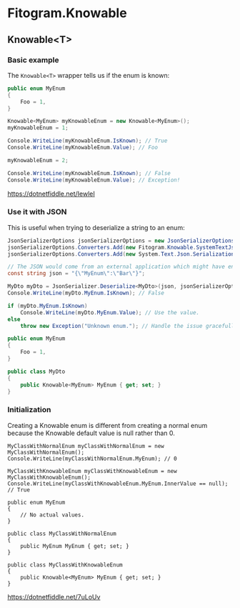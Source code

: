# Fitogram.Knowable

## Knowable\<T>

### Basic example

The `Knowable<T>` wrapper tells us if the enum is known:

```csharp
public enum MyEnum
{
    Foo = 1,
}

Knowable<MyEnum> myKnowableEnum = new Knowable<MyEnum>();
myKnowableEnum = 1;

Console.WriteLine(myKnowableEnum.IsKnown); // True
Console.WriteLine(myKnowableEnum.Value); // Foo

myKnowableEnum = 2;

Console.WriteLine(myKnowableEnum.IsKnown); // False
Console.WriteLine(myKnowableEnum.Value); // Exception!
```

https://dotnetfiddle.net/IewleI

### Use it with JSON

This is useful when trying to deserialize a string to an enum:

```csharp
JsonSerializerOptions jsonSerializerOptions = new JsonSerializerOptions();
jsonSerializerOptions.Converters.Add(new Fitogram.Knowable.SystemTextJson.KnowableJsonConverter());
jsonSerializerOptions.Converters.Add(new System.Text.Json.Serialization.JsonStringEnumConverter());

// The JSON would come from an external application which might have enums your application does not know.
const string json = "{\"MyEnum\":\"Bar\"}";

MyDto myDto = JsonSerializer.Deserialize<MyDto>(json, jsonSerializerOptions);
Console.WriteLine(myDto.MyEnum.IsKnown); // False

if (myDto.MyEnum.IsKnown)
    Console.WriteLine(myDto.MyEnum.Value); // Use the value.
else
    throw new Exception("Unknown enum."); // Handle the issue gracefully.

public enum MyEnum
{
    Foo = 1,
}

public class MyDto
{
    public Knowable<MyEnum> MyEnum { get; set; }
}
```

### Initialization

Creating a Knowable enum is different from creating a normal enum because the Knowable default value is null rather than 0.

```cshtml
MyClassWithNormalEnum myClassWithNormalEnum = new MyClassWithNormalEnum();
Console.WriteLine(myClassWithNormalEnum.MyEnum); // 0

MyClassWithKnowableEnum myClassWithKnowableEnum = new MyClassWithKnowableEnum();
Console.WriteLine(myClassWithKnowableEnum.MyEnum.InnerValue == null); // True

public enum MyEnum
{
    // No actual values.
}

public class MyClassWithNormalEnum
{
    public MyEnum MyEnum { get; set; }
}

public class MyClassWithKnowableEnum
{
    public Knowable<MyEnum> MyEnum { get; set; }
}
```

https://dotnetfiddle.net/7uLoUv

